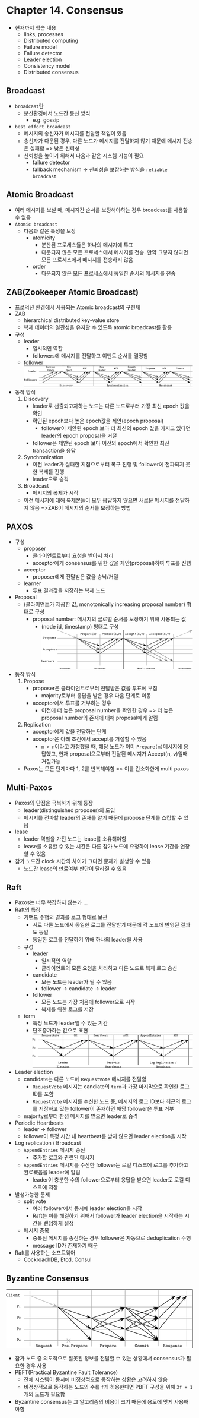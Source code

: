 # Chapter 14. Consensus 
- 현재까지 학습 내용 
  - links, processes 
  - Distributed computing 
  - Failure model 
  - Failure detector 
  - Leader election 
  - Consistency model 
  - Distributed consensus 

## Broadcast 
- `broadcast`란 
  - 분산환경에서 노드간 통신 방식
    - e.g. gossip 
- `best effort broadcast`
  - 메시지의 송신자가 메시지를 전달할 책임이 있음 
  - 송신자가 다운된 경우, 다른 노드가 메시지를 전달하지 않기 때문에 메시지 전송은 실패함 
    => 낮은 신뢰성
  - 신뢰성을 높이기 위해서 다음과 같은 시스템 기능이 필요  
    - failure detector 
    - fallback mechanism
    => 신뢰성을 보장하는 방식을 `reliable broadcast`
## Atomic Broadcast 
- 여러 메시지를 보낼 때, 메시지간 순서를 보장해야하는 경우 broadcast를 사용할 수 없음 
- `Atomic broadcast`
  - 다음과 같은 특성을 보장 
    - atomicity
      - 분산된 프로세스들은 하나의 메시지에 투표 
      - 다운되지 않은 모든 프로세스에서 메시지를 전송. 만약 그렇지 않다면 모든 프로세스에서 메시지를 전송하지 않음 
    - order 
      - 다운되지 않은 모든 프로세스에서 동일한 순서의 메시지를 전송 
## ZAB(Zookeeper Atomic Broadcast)
- 프로덕션 환경에서 사용되는 Atomic broadcast의 구현체
- ZAB 
  - hierarchical distributed key-value store 
  - 복제 데이터의 일관성을 유지할 수 있도록 atomic broadcast를 활용 
- 구성 
  - leader 
    - 일시적인 역할 
    - followers에 메시지를 전달하고 이벤트 순서를 결정함 
  - follower
![img.png](zab.png)
- 동작 방식
  1. Discovery 
     - leader로 선출되고자하는 노드는 다른 노드로부터 가장 최신 epoch 값을 확인 
     - 확인된 epoch보다 높은 epoch값을 제안(epoch proposal)
       - follower이 제안된 epoch 보다 더 최신의 epoch 값을 가지고 있다면 leader의 epoch proposal을 거절 
     - follower은 제안된 epoch 보다 이전의 epoch에서 확인한 최신 transaction을 응답
  2. Synchronization 
     - 이전 leader가 실패한 지점으로부터 복구 진행 및 follower에 전파되지 못한 복제를 진행 
     - leader으로 승격 
  3. Broadcast 
     - 메시지의 복제가 시작 
  - 이전 메시지에 대해 복제본들이 모두 응답하지 않으면 새로운 메시지를 전달하지 않음 
    =>ZAB이 메시지의 순서를 보장하는 방법

## PAXOS 
- 구성 
  - proposer
    - 클라이언트로부터 요청을 받아서 처리 
    - acceptor에게 consensus를 위한 값을 제안(proposal)하여 투표를 진행 
  - acceptor 
    - proposer에게 전달받은 값을 승낙/거절 
  - learner 
    - 투표 결과값을 저장하는 복제 노드 
- Proposal 
  - (클라이언트가 제공한 값, monotonically increasing proposal number) 형태로 구성 
    - proposal number: 메시지의 글로벌 순서를 보장하기 위해 사용되는 값 
      - (node id, timestamp) 형태로 구성
![img.png](paxos.png)
- 동작 방식 
  1. Propose 
     - proposer은 클라이언트로부터 전달받은 값을 투표에 부침 
       - majority로부터 응답을 받은 경우 다음 단계로 이동 
     - acceptor에서 투표를 거부하는 경우 
       - 이전에 더 높은 proposal number을 확인한 경우 => 더 높은 proposal number의 존재에 대해 proposal에게 알림
  2. Replication 
     - acceptor에게 값을 전달하는 단계 
     - acceptor은 아래 조건에서 accept를 거절할 수 있음 
       - `m > n`이라고 가정했을 때, 해당 노드가 이미 `Prepare(m)`메시지에 응답했고, 현재 proposal으로부터 전달된 메시지가 Accept(n, v)일때 거절가능 
  - Paxos는 모든 단계마다 1, 2를 반복해야함 => 이를 간소화한게 multi paxos 

## Multi-Paxos 
- Paxos의 단점을 극복하기 위해 등장 
  - leader(distinguished proposer)의 도입 
  - 메시지를 전파할 leader의 존재를 알기 때문에 propose 단계를 스킵할 수 있음 
- lease
  - leader 역할을 가진 노드는 lease를 소유해야함 
  - lease를 소유할 수 있는 시간은 다른 참가 노드에 요청하여 lease 기간을 연장할 수 있음 
- 참가 노드간 clock 시간의 차이가 크다면 문제가 발생할 수 있음 
  - 노드간 lease의 만료여부 판단이 달라질 수 있음

## Raft  
- Paxos는 너무 복잡하지 않는가 ... 
- Raft의 특징 
  - 커맨드 수행의 결과를 로그 형태로 보관 
    - 서로 다른 노드에서 동일한 로그를 전달받기 때문에 각 노드에 반영된 결과도 동일 
    - 동일한 로그를 전달하기 위해 하나의 leader을 사용 
  - 구성 
    - leader 
      - 일시적인 역할 
      - 클라이언트의 모든 요청을 처리하고 다른 노드로 복제 로그 송신 
    - candidate
      - 모든 노드는 leader가 될 수 있음
      - follower -> candidate -> leader 
    - follower 
      - 모든 노드는 가장 처음에 follower으로 시작 
      - 복제를 위한 로그를 저장 
  - term 
    - 특정 노드가 leader일 수 있는 기간 
    - 단조증가하는 값으로 표현
![img.png](raft.png)
- Leader election 
  - candidate는 다른 노드에 `RequestVote` 메시지를 전달함 
    - `RequestVote` 메시지는 candiate의 `term`과 가장 마지막으로 확인한 로그 ID를 포함
    - `RequestVote` 메시지를 수신한 노드 중, 메시지의 로그 ID보다 최근의 로그를 저장하고 있는 follower이 존재하면 해당 follower은 투표 거부 
  - majority로부터 찬성 메시지를 받으면 leader로 승격 
- Periodic Heartbeats 
  - leader -> follower 
  - follower이 특정 시간 내 heartbeat를 받지 않으면 leader election을 시작 
- Log replication / Broadcast 
  - `AppendEntries` 메시지 송신 
    - 추가할 로그와 관련된 메시지 
  - `AppendEntries` 메시지를 수신한 follower는 로컬 디스크에 로그를 추가하고 완료됐음을 leader에 알림 
    - leader이 충분한 수의 follower으로부터 응답을 받으면 leader도 로컬 디스크에 저장 
- 발생가능한 문제 
  - split vote 
    - 여러 follower에서 동시에 leader election을 시작  
    - Raft는 이를 해결하기 위해서 follower가 leader election을 시작하는 시간을 랜덤하게 설정 
  - 메시지 중복 
    - 중복된 메시지를 송신하는 경우 follower은 자동으로 deduplication 수행 
    - message ID가 존재하기 때문 
- Raft를 사용하는 소프트웨어 
  - CockroachDB, Etcd, Consul 

## Byzantine Consensus 
![img.png](byzantine.png)
- 참가 노드 중 의도적으로 잘못된 정보를 전달할 수 있는 상황에서 consensus가 필요한 경우 사용 
- PBFT(Practical Byzantine Fault Tolerance)
  - 전체 시스템이 동시에 비정상적으로 동작하는 상황은 고려하지 않음 
  - 비정상적으로 동작하는 노드의 수를 `f`개 허용한다면 PBFT 구성을 위해 `3f + 1`개의 노드가 필요함 
- Byzantine consensus는 그 알고리즘의 비용이 크기 때문에 용도에 맞게 사용해야함 

